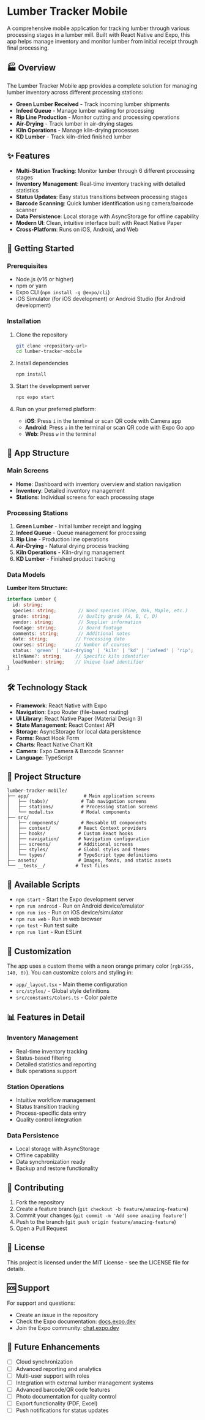 # Lumber Tracker Mobile

A comprehensive mobile application for tracking lumber through various processing stages in a lumber mill. Built with React Native and Expo, this app helps manage inventory and monitor lumber from initial receipt through final processing.

## 🏭 Overview

The Lumber Tracker Mobile app provides a complete solution for managing lumber inventory across different processing stations:

- **Green Lumber Received** - Track incoming lumber shipments
- **Infeed Queue** - Manage lumber waiting for processing
- **Rip Line Production** - Monitor cutting and processing operations
- **Air-Drying** - Track lumber in air-drying stages
- **Kiln Operations** - Manage kiln-drying processes
- **KD Lumber** - Track kiln-dried finished lumber

## ✨ Features

- **Multi-Station Tracking**: Monitor lumber through 6 different processing stages
- **Inventory Management**: Real-time inventory tracking with detailed statistics
- **Status Updates**: Easy status transitions between processing stages
- **Barcode Scanning**: Quick lumber identification using camera/barcode scanner
- **Data Persistence**: Local storage with AsyncStorage for offline capability
- **Modern UI**: Clean, intuitive interface built with React Native Paper
- **Cross-Platform**: Runs on iOS, Android, and Web

## 🚀 Getting Started

### Prerequisites

- Node.js (v16 or higher)
- npm or yarn
- Expo CLI (`npm install -g @expo/cli`)
- iOS Simulator (for iOS development) or Android Studio (for Android development)

### Installation

1. Clone the repository
   ```bash
   git clone <repository-url>
   cd lumber-tracker-mobile
   ```

2. Install dependencies
   ```bash
   npm install
   ```

3. Start the development server
   ```bash
   npx expo start
   ```

4. Run on your preferred platform:
   - **iOS**: Press `i` in the terminal or scan QR code with Camera app
   - **Android**: Press `a` in the terminal or scan QR code with Expo Go app
   - **Web**: Press `w` in the terminal

## 📱 App Structure

### Main Screens
- **Home**: Dashboard with inventory overview and station navigation
- **Inventory**: Detailed inventory management
- **Stations**: Individual screens for each processing stage

### Processing Stations
1. **Green Lumber** - Initial lumber receipt and logging
2. **Infeed Queue** - Queue management for processing
3. **Rip Line** - Production line operations
4. **Air-Drying** - Natural drying process tracking
5. **Kiln Operations** - Kiln-drying management
6. **KD Lumber** - Finished product tracking

### Data Models

**Lumber Item Structure:**
```typescript
interface Lumber {
  id: string;
  species: string;        // Wood species (Pine, Oak, Maple, etc.)
  grade: string;          // Quality grade (A, B, C, D)
  vendor: string;         // Supplier information
  footage: string;        // Board footage
  comments: string;       // Additional notes
  date: string;          // Processing date
  courses: string;       // Number of courses
  status: 'green' | 'air-drying' | 'kiln' | 'kd' | 'infeed' | 'rip';
  kilnName?: string;     // Specific kiln identifier
  loadNumber: string;    // Unique load identifier
}
```

## 🛠️ Technology Stack

- **Framework**: React Native with Expo
- **Navigation**: Expo Router (file-based routing)
- **UI Library**: React Native Paper (Material Design 3)
- **State Management**: React Context API
- **Storage**: AsyncStorage for local data persistence
- **Forms**: React Hook Form
- **Charts**: React Native Chart Kit
- **Camera**: Expo Camera & Barcode Scanner
- **Language**: TypeScript

## 📁 Project Structure

```
lumber-tracker-mobile/
├── app/                    # Main application screens
│   ├── (tabs)/            # Tab navigation screens
│   ├── stations/          # Processing station screens
│   └── modal.tsx          # Modal components
├── src/
│   ├── components/        # Reusable UI components
│   ├── context/          # React Context providers
│   ├── hooks/            # Custom React hooks
│   ├── navigation/       # Navigation configuration
│   ├── screens/          # Additional screens
│   ├── styles/           # Global styles and themes
│   └── types/            # TypeScript type definitions
├── assets/               # Images, fonts, and static assets
└── __tests__/           # Test files
```

## 🔧 Available Scripts

- `npm start` - Start the Expo development server
- `npm run android` - Run on Android device/emulator
- `npm run ios` - Run on iOS device/simulator
- `npm run web` - Run in web browser
- `npm test` - Run test suite
- `npm run lint` - Run ESLint

## 🎨 Customization

The app uses a custom theme with a neon orange primary color (`rgb(255, 140, 0)`). You can customize colors and styling in:
- `app/_layout.tsx` - Main theme configuration
- `src/styles/` - Global style definitions
- `src/constants/Colors.ts` - Color palette

## 📊 Features in Detail

### Inventory Management
- Real-time inventory tracking
- Status-based filtering
- Detailed statistics and reporting
- Bulk operations support

### Station Operations
- Intuitive workflow management
- Status transition tracking
- Process-specific data entry
- Quality control integration

### Data Persistence
- Local storage with AsyncStorage
- Offline capability
- Data synchronization ready
- Backup and restore functionality

## 🤝 Contributing

1. Fork the repository
2. Create a feature branch (`git checkout -b feature/amazing-feature`)
3. Commit your changes (`git commit -m 'Add some amazing feature'`)
4. Push to the branch (`git push origin feature/amazing-feature`)
5. Open a Pull Request

## 📄 License

This project is licensed under the MIT License - see the LICENSE file for details.

## 🆘 Support

For support and questions:
- Create an issue in the repository
- Check the Expo documentation: [docs.expo.dev](https://docs.expo.dev/)
- Join the Expo community: [chat.expo.dev](https://chat.expo.dev/)

## 🔮 Future Enhancements

- [ ] Cloud synchronization
- [ ] Advanced reporting and analytics
- [ ] Multi-user support with roles
- [ ] Integration with external lumber management systems
- [ ] Advanced barcode/QR code features
- [ ] Photo documentation for quality control
- [ ] Export functionality (PDF, Excel)
- [ ] Push notifications for status updates